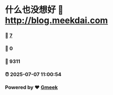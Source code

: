 # 什么也没想好 :link: http://blog.meekdai.com 
### :page_facing_up: [7](http://blog.meekdai.com/tag.html) 
### :speech_balloon: 0 
### :hibiscus: 9311 
### :alarm_clock: 2025-07-07 11:00:54 
### Powered by :heart: [Gmeek](https://github.com/Meekdai/Gmeek)
